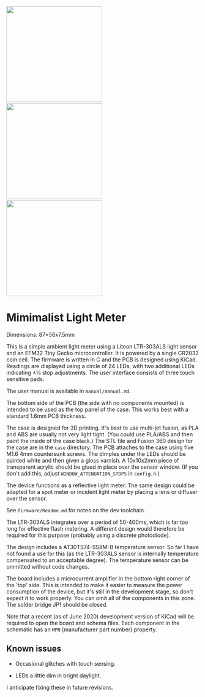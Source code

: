 <img src="https://user-images.githubusercontent.com/120347/86258444-bf85a100-bbb2-11ea-91e5-7cb454e6880c.jpg" width="250px">  <img src="https://user-images.githubusercontent.com/120347/86258443-beed0a80-bbb2-11ea-8225-8dd4185c6486.jpg" width="250px">  <img src="https://user-images.githubusercontent.com/120347/86258444-bf85a100-bbb2-11ea-91e5-7cb454e6880c.jpg" width="250px">



# Mimimalist Light Meter

Dimensions: 87×56x7.5mm

This is a simple ambient light meter using a Liteon LTR-303ALS light sensor and
an EFM32 Tiny Gecko microcontroller. It is powered by a single CR2032 coin cell.
The firmware is written in C and the PCB is designed using KiCad. Readings are
displayed using a circle of 24 LEDs, with two additional LEDs indicating ±⅓ stop
adjustments. The user interface consists of three touch sensitive pads.

The user manual is available in `manual/manual.md`.

The bottom side of the PCB (the side with no components mounted) is intended to
be used as the top panel of the case. This works best with a standard 1.6mm PCB
thickness.

The case is designed for 3D printing. It's best to use multi-jet fusion, as PLA
and ABS are usually not very light tight. (You could use PLA/ABS and then paint
the inside of the case black.) The STL file and Fusion 360 design for the case
are in the `case` directory. The PCB attaches to the case using five M1.6 4mm
countersunk screws. The dimples under the LEDs should be painted white and then
given a gloss varnish. A 10x10x2mm piece of transparent acrylic should be glued
in place over the sensor window. (If you don't add this, adjust
`WINDOW_ATTENUATION_STOPS` in `config.h`.)

The device functions as a reflective light meter. The same design could be
adapted for a spot meter or incident light meter by placing a lens or diffuser
over the sensor.

See `firmware/Readme.md` for notes on the dev toolchain.

The LTR-303ALS integrates over a period of 50-400ms, which is far too long for
effective flash metering. A different design would therefore be required for
this purpose (probably using a discrete photodiode).

The design includes a AT30TS74-SS8M-B temperature sensor. So far I have not
found a use for this (as the LTR-303ALS sensor is internally temperature
compensated to an acceptable degree). The temperature sensor can be ommitted
without code changes.

The board includes a microcurrent amplifier in the bottom right corner of the
'top' side. This is intended to make it easier to measure the power consumption
of the device, but it's still in the development stage, so don't expect it to
work properly. You can omit all of the components in this zone. The solder
bridge JP1 should be closed.

Note that a recent (as of June 2020) development version of KiCad will be
required to open the board and schema files. Each component in the schematic has
an `MPN` (manufacturer part number) property.

## Known issues

* Occasional glitches with touch sensing.

* LEDs a little dim in bright daylight.

I anticipate fixing these in future revisions.
